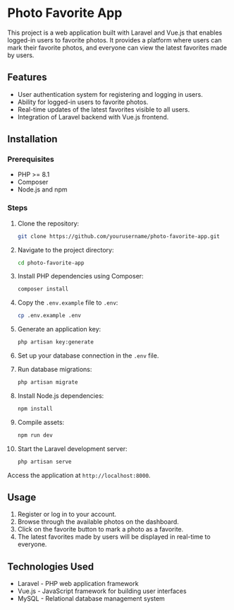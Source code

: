 # Photo Favorite App

This project is a web application built with Laravel and Vue.js that enables logged-in users to favorite photos. It provides a platform where users can mark their favorite photos, and everyone can view the latest favorites made by users.

## Features

- User authentication system for registering and logging in users.
- Ability for logged-in users to favorite photos.
- Real-time updates of the latest favorites visible to all users.
- Integration of Laravel backend with Vue.js frontend.

## Installation

### Prerequisites

- PHP >= 8.1
- Composer
- Node.js and npm

### Steps

1. Clone the repository:

   ```bash
   git clone https://github.com/yourusername/photo-favorite-app.git
   ```

2. Navigate to the project directory:

   ```bash
   cd photo-favorite-app
   ```

3. Install PHP dependencies using Composer:

   ```bash
   composer install
   ```

4. Copy the `.env.example` file to `.env`:

   ```bash
   cp .env.example .env
   ```

5. Generate an application key:

   ```bash
   php artisan key:generate
   ```

6. Set up your database connection in the `.env` file.

7. Run database migrations:

   ```bash
   php artisan migrate
   ```

8. Install Node.js dependencies:

   ```bash
   npm install
   ```

9. Compile assets:

   ```bash
   npm run dev
   ```

10. Start the Laravel development server:

    ```bash
    php artisan serve
    ```

   Access the application at `http://localhost:8000`.

## Usage

1. Register or log in to your account.
2. Browse through the available photos on the dashboard.
3. Click on the favorite button to mark a photo as a favorite.
4. The latest favorites made by users will be displayed in real-time to everyone.

## Technologies Used

- Laravel - PHP web application framework
- Vue.js - JavaScript framework for building user interfaces
- MySQL - Relational database management system
